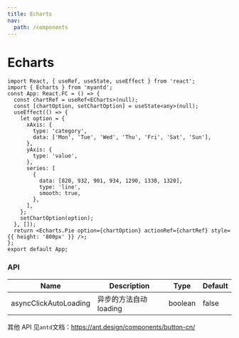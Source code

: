 ```yaml
---
title: Echarts
nav:
  path: /components
---
```


# Echarts

```tsx
import React, { useRef, useState, useEffect } from 'react';
import { Echarts } from 'myantd';
const App: React.FC = () => {
  const chartRef = useRef<ECharts>(null);
  const [chartOption, setChartOption] = useState<any>(null);
  useEffect(() => {
    let option = {
      xAxis: {
        type: 'category',
        data: ['Mon', 'Tue', 'Wed', 'Thu', 'Fri', 'Sat', 'Sun'],
      },
      yAxis: {
        type: 'value',
      },
      series: [
        {
          data: [820, 932, 901, 934, 1290, 1330, 1320],
          type: 'line',
          smooth: true,
        },
      ],
    };
    setChartOption(option);
  }, []);
  return <Echarts.Pie option={chartOption} actionRef={chartRef} style={{ height: '800px' }} />;
};
export default App;
```

<!-- ```tsx
import { Echarts } from 'myantd';
import { useState, useEffect } from 'react';

const App = () => {
  let [getOptions, setPieChartOptions1] = useState({});
  function randomData() {
    now = new Date(+now + oneDay);
    value = value + Math.random() * 21 - 10;
    return {
      name: now.toString(),
      value: [[now.getFullYear(), now.getMonth() + 1, now.getDate()].join('/'), Math.round(value)]
    };
  }
  let data: any = [];
  let now = new Date(1997, 9, 3);
  let oneDay = 24 * 3600 * 1000;
  let value = Math.random() * 1000;
  for (var i = 0; i < 1000; i++) {
    data.push(randomData());
  }
  let option: any = {
    title: {
      text: 'XXX要素报警详情'
    },
    tooltip: {
      trigger: 'axis',
      formatter: function (params: any) {
        params = params[0];
        var date = new Date(params.name);
        return (
          date.getDate() +
          '/' +
          (date.getMonth() + 1) +
          '/' +
          date.getFullYear() +
          ' : ' +
          params.value[1]
        );
      },
      axisPointer: {
        animation: false
      }
    },
    xAxis: {
      type: 'time',
      splitLine: {
        show: false
      }
    },
    yAxis: {
      type: 'value',
      name: '(cm)',
      min: 10,
      // min 是最小的值
      max: 1800
    },
    series: [
      {
        name: 'Fake Data',
        type: 'line',
        showSymbol: false,
        data: data,
        markLine: {
          //添加警戒线
          symbol: 'none', //去掉警戒线最后面的箭头
          name: '警戒线',
          silent: true,
          label: {
            position: 'end', //将警示值放在哪个位置，三个值“start”,"middle","end"  开始  中点 结束
            formatter: '警戒线(' + 900 + ')',
            color: 'red',
            fontSize: 14
          },
          data: [
            {
              silent: true, //鼠标悬停事件  true没有，false有
              lineStyle: {
                //警戒线的样式  ，虚实  颜色
                type: 'solid',
                color: 'red'
              },
              name: '警戒线',
              yAxis: 900
            }
          ]
        }
      }
    ]
  };
  useEffect(() => {
    const timer = setInterval(function () {
      for (var i = 0; i < 5; i++) {
        data.shift();
        data.push(randomData());
      }
      setPieChartOptions1(option);
    }, 1000);
    return () => clearTimeout(timer);
  }, [getOptions]);
  return <Echarts.Line option={getOptions} />;
};
export default App;
``` -->

### API

| Name                  | Description            | Type    | Default |
| --------------------- | ---------------------- | ------- | ------- |
| asyncClickAutoLoading | 异步的方法自动 loading | boolean | false   |

其他 API 见`antd`文档：https://ant.design/components/button-cn/
